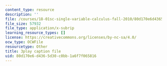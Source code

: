 ```yaml
---
content_type: resource
description: ''
file: /courses/18-01sc-single-variable-calculus-fall-2010/80d170e6d4365d30c0bb1a6f7f065816_ShGBRUx2ub8.srt
file_size: 57932
file_type: application/x-subrip
learning_resource_types: []
license: https://creativecommons.org/licenses/by-nc-sa/4.0/
ocw_type: OCWFile
resourcetype: Other
title: 3play caption file
uid: 80d170e6-d436-5d30-c0bb-1a6f7f065816
---
```

